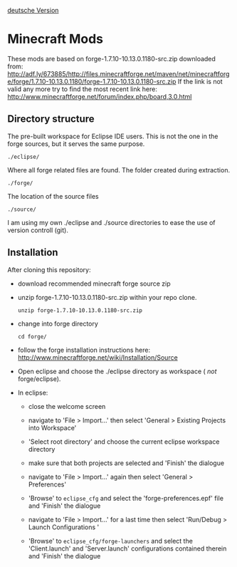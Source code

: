 [deutsche Version](LIESMICH.md)

Minecraft Mods
==============

These mods are based on
forge-1.7.10-10.13.0.1180-src.zip
downloaded from:
http://adf.ly/673885/http://files.minecraftforge.net/maven/net/minecraftforge/forge/1.7.10-10.13.0.1180/forge-1.7.10-10.13.0.1180-src.zip
If the link is not valid any more try to find the most recent link here:
http://www.minecraftforge.net/forum/index.php/board,3.0.html

Directory structure
-------------------

The pre-built workspace for Eclipse IDE users. This is not the one in the forge
sources, but it serves the same purpose.

    ./eclipse/

Where all forge related files are found. The folder created during extraction.

    ./forge/

The location of the source files

    ./source/

I am using my own ./eclipse and ./source directories to ease the use of version
controll (git).


Installation
------------

After cloning this repository:

- download recommended minecraft forge source zip

- unzip forge-1.7.10-10.13.0.1180-src.zip within your repo clone.

      unzip forge-1.7.10-10.13.0.1180-src.zip

- change into forge directory

      cd forge/

- follow the forge installation instructions here: http://www.minecraftforge.net/wiki/Installation/Source

- Open eclipse and choose the ./eclipse directory as workspace
( *not* forge/eclipse).

- In eclipse:

  - close the welcome screen

  - navigate to 'File > Import...' then select
  'General > Existing Projects into Workspace'

  - 'Select root directory' and choose the current eclipse workspace directory

  - make sure that both projects are selected and 'Finish' the dialogue

  - navigate to 'File > Import...' again then select 'General > Preferences'

  - 'Browse' to `eclipse_cfg` and select the 'forge-preferences.epf'
  file and 'Finish' the dialogue

  - navigate to 'File > Import...' for a last time then select
  'Run/Debug > Launch Configurations '

  - 'Browse' to `eclipse_cfg/forge-launchers` and select
  the 'Client.launch' and 'Server.launch' configurations contained therein and
  'Finish' the dialogue

